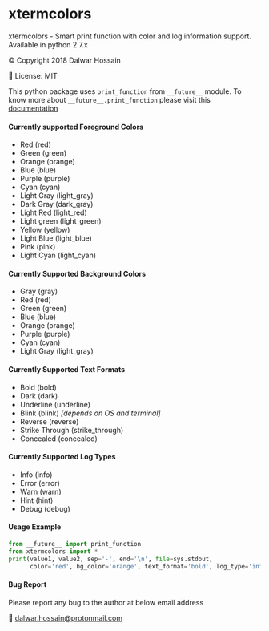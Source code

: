 # xtermcolors
xtermcolors - Smart print function with color and log information support.
Available in python 2.7.x

:copyright: Copyright 2018 Dalwar Hossain

:scroll: License: MIT

This python package uses `print_function` from `__future__` module. To know more about `__future__.print_function`
please visit this [documentation](https://docs.python.org/2/library/__future__.html)

#### Currently supported Foreground Colors
- Red (red)
- Green (green)
- Orange (orange)
- Blue (blue)
- Purple (purple)
- Cyan (cyan)
- Light Gray (light_gray)
- Dark Gray (dark_gray)
- Light Red (light_red)
- Light green (light_green)
- Yellow (yellow)
- Light Blue (light_blue)
- Pink (pink)
- Light Cyan (light_cyan)

#### Currently Supported Background Colors
- Gray (gray)
- Red (red)
- Green (green)
- Blue (blue)
- Orange (orange)
- Purple (purple)
- Cyan (cyan)
- Light Gray (light_gray)

#### Currently Supported Text Formats
- Bold (bold)
- Dark (dark)
- Underline (underline)
- Blink (blink) *\[depends on OS and terminal\]*
- Reverse (reverse)
- Strike Through (strike_through)
- Concealed (concealed)

#### Currently Supported Log Types
- Info (info)
- Error (error)
- Warn (warn)
- Hint (hint)
- Debug (debug)

#### Usage Example
```python
from __future__ import print_function
from xtermcolors import *
print(value1, value2, sep='-', end='\n', file=sys.stdout,
      color='red', bg_color='orange', text_format='bold', log_type='info')

```

#### Bug Report
Please report any bug to the author at below email address

:email: dalwar.hossain@protonmail.com